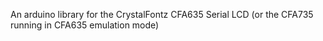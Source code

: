 An arduino library for the CrystalFontz CFA635 Serial LCD (or the CFA735 running in CFA635 emulation mode)
